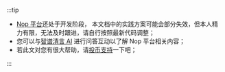 :::tip

- [Nop 平台](https://gitee.com/canonical-entropy/nop-entropy)还处于开发阶段，
  本文档中的实践方案可能会部分失效，但本人精力有限，无法及时跟进，请自行按照最新代码调整；
- 您可以与[智谱清言 AI](https://chatglm.cn/share/FjL5q) 进行问答互动以了解 Nop 平台相关内容；
- 若此文对您有很大帮助，请[投币支持](/docs/donates)一下吧；

:::
